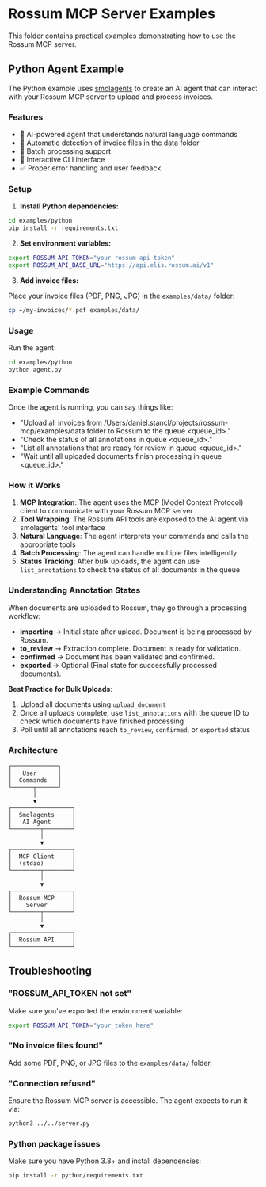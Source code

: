 # Rossum MCP Server Examples

This folder contains practical examples demonstrating how to use the Rossum MCP server.

## Python Agent Example

The Python example uses [smolagents](https://github.com/huggingface/smolagents) to create an AI agent that can interact
with your Rossum MCP server to upload and process invoices.

### Features

- 🤖 AI-powered agent that understands natural language commands
- 📁 Automatic detection of invoice files in the data folder
- 🔄 Batch processing support
- 💬 Interactive CLI interface
- ✅ Proper error handling and user feedback

### Setup

1. **Install Python dependencies:**

```bash
cd examples/python
pip install -r requirements.txt
```

2. **Set environment variables:**

```bash
export ROSSUM_API_TOKEN="your_rossum_api_token"
export ROSSUM_API_BASE_URL="https://api.elis.rossum.ai/v1"
```

3. **Add invoice files:**

Place your invoice files (PDF, PNG, JPG) in the `examples/data/` folder:

```bash
cp ~/my-invoices/*.pdf examples/data/
```

### Usage

Run the agent:

```bash
cd examples/python
python agent.py
```

### Example Commands

Once the agent is running, you can say things like:

- "Upload all invoices from /Users/daniel.stancl/projects/rossum-mcp/examples/data folder to Rossum to the queue <queue_id>."
- "Check the status of all annotations in queue <queue_id>."
- "List all annotations that are ready for review in queue <queue_id>."
- "Wait until all uploaded documents finish processing in queue <queue_id>."

### How it Works

1. **MCP Integration**: The agent uses the MCP (Model Context Protocol) client to communicate with your Rossum MCP server
2. **Tool Wrapping**: The Rossum API tools are exposed to the AI agent via smolagents' tool interface
3. **Natural Language**: The agent interprets your commands and calls the appropriate tools
4. **Batch Processing**: The agent can handle multiple files intelligently
5. **Status Tracking**: After bulk uploads, the agent can use `list_annotations` to check the status of all documents in the queue

### Understanding Annotation States

When documents are uploaded to Rossum, they go through a processing workflow:

- **importing** → Initial state after upload. Document is being processed by Rossum.
- **to_review** → Extraction complete. Document is ready for validation.
- **confirmed** → Document has been validated and confirmed.
- **exported** → Optional (Final state for successfully processed documents).

**Best Practice for Bulk Uploads**:
1. Upload all documents using `upload_document`
2. Once all uploads complete, use `list_annotations` with the queue ID to check which documents have finished processing
3. Poll until all annotations reach `to_review`, `confirmed`, or `exported` status

### Architecture

```
┌─────────────┐
│   User      │
│  Commands   │
└──────┬──────┘
       │
       ▼
┌─────────────────┐
│  Smolagents     │
│   AI Agent      │
└────────┬────────┘
         │
         ▼
┌─────────────────┐
│  MCP Client     │
│  (stdio)        │
└────────┬────────┘
         │
         ▼
┌─────────────────┐
│  Rossum MCP     │
│    Server       │
└────────┬────────┘
         │
         ▼
┌─────────────────┐
│  Rossum API     │
└─────────────────┘
```

## Troubleshooting

### "ROSSUM_API_TOKEN not set"
Make sure you've exported the environment variable:
```bash
export ROSSUM_API_TOKEN="your_token_here"
```

### "No invoice files found"
Add some PDF, PNG, or JPG files to the `examples/data/` folder.

### "Connection refused"
Ensure the Rossum MCP server is accessible. The agent expects to run it via:
```bash
python3 ../../server.py
```

### Python package issues
Make sure you have Python 3.8+ and install dependencies:
```bash
pip install -r python/requirements.txt
```
